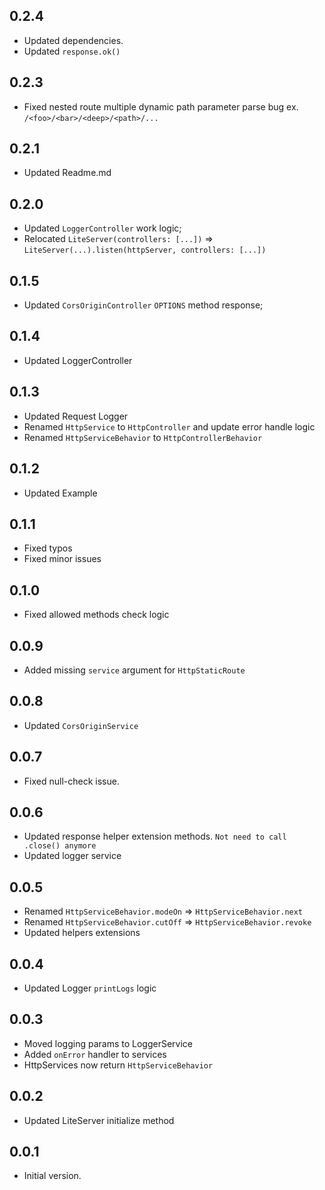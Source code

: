 ## 0.2.4
- Updated dependencies.
- Updated `response.ok()`


## 0.2.3
- Fixed nested route multiple dynamic path parameter parse bug ex. `/<foo>/<bar>/<deep>/<path>/...`

## 0.2.1
- Updated Readme.md

## 0.2.0
- Updated `LoggerController` work logic;
- Relocated `LiteServer(controllers: [...])` => `LiteServer(...).listen(httpServer, controllers: [...])`

## 0.1.5
- Updated `CorsOriginController` `OPTIONS` method response;

## 0.1.4
- Updated LoggerController

## 0.1.3
- Updated Request Logger
- Renamed `HttpService` to `HttpController` and update error handle logic
- Renamed `HttpServiceBehavior` to `HttpControllerBehavior`


## 0.1.2
- Updated Example

## 0.1.1
- Fixed typos
- Fixed minor issues

## 0.1.0
- Fixed allowed methods check logic

## 0.0.9
- Added missing `service` argument for `HttpStaticRoute` 

## 0.0.8
- Updated `CorsOriginService` 

## 0.0.7
- Fixed null-check issue.

## 0.0.6
- Updated response helper extension methods. `Not need to call .close() anymore`
- Updated logger service

## 0.0.5
- Renamed `HttpServiceBehavior.modeOn` => `HttpServiceBehavior.next`
- Renamed `HttpServiceBehavior.cutOff` => `HttpServiceBehavior.revoke`
- Updated helpers extensions

## 0.0.4
- Updated Logger `printLogs` logic

## 0.0.3
- Moved logging params to LoggerService
- Added `onError` handler to services
- HttpServices now return `HttpServiceBehavior`

## 0.0.2
- Updated LiteServer initialize method

## 0.0.1
- Initial version.


